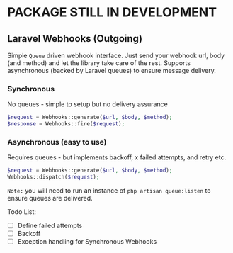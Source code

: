 # PACKAGE STILL IN DEVELOPMENT
## Laravel Webhooks (Outgoing)
Simple `Queue` driven webhook interface. Just send your webhook url, body (and method) and let the library take care of the rest. Supports asynchronous (backed by Laravel queues) to ensure message delivery.

### Synchronous
No queues - simple to setup but no delivery assurance
```php
$request = Webhooks::generate($url, $body, $method);
$response = Webhooks::fire($request);
````

### Asynchronous (easy to use)
Requires queues - but implements backoff, x failed attempts, and retry etc.
```php
$request = Webhooks::generate($url, $body, $method);
Webhooks::dispatch($request);
````

`Note:` you will need to run an instance of `php artisan queue:listen` to ensure queues are delivered.

Todo List:
- [ ] Define failed attempts
- [ ] Backoff
- [ ] Exception handling for Synchronous Webhooks
